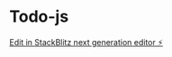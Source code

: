 # Todo-js

[Edit in StackBlitz next generation editor ⚡️](https://stackblitz.com/~/github.com/masa-maki/Todo-js)